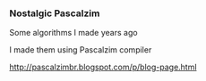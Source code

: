 ### Nostalgic Pascalzim
Some algorithms I made years ago

I made them using Pascalzim compiler

http://pascalzimbr.blogspot.com/p/blog-page.html
